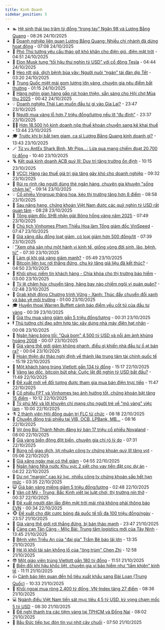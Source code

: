 ```yaml
---
title: Kinh Doanh
sidebar_position: 5
---
```


<!-- dantri-kinh-doanh:START -->
- 🏊 [Hệ sinh thái tạo trăm tỷ đồng “trong tay” Ngân 98 và Lương Bằng Quang](https://dantri.com.vn/kinh-doanh/he-sinh-thai-tao-tram-ty-dong-trong-tay-ngan-98-va-luong-bang-quang-20251024144308744.htm) - 08:26 24/10/2025
- 🦆 [Doanh nghiệp liên quan Lương Bằng Quang: Nhiều chi nhánh đã dừng hoạt động](https://dantri.com.vn/kinh-doanh/doanh-nghiep-lien-quan-luong-bang-quang-nhieu-chi-nhanh-da-dung-hoat-dong-20251024132041188.htm) - 07:08 24/10/2025
- 🦄 [Phó Thủ tướng yêu cầu tháo gỡ khó khăn cho điện gió, điện mặt trời](https://dantri.com.vn/kinh-doanh/pho-thu-tuong-yeu-cau-thao-go-kho-khan-cho-dien-gio-dien-mat-troi-20251024113707813.htm) - 04:51 24/10/2025
- 🌝 [Elon Musk tung “tối hậu thư nghìn tỷ USD” với cổ đông Tesla](https://dantri.com.vn/kinh-doanh/elon-musk-tung-toi-hau-thu-nghin-ty-usd-voi-co-dong-tesla-20251024110929492.htm) - 04:44 24/10/2025
- 💃 [Heo rớt giá, dịch bệnh bủa vây: Người nuôi “ngán” tái đàn dịp Tết](https://dantri.com.vn/kinh-doanh/heo-rot-gia-dich-benh-bua-vay-nguoi-nuoi-ngan-tai-dan-dip-tet-20251024101959938.htm) - 03:20 24/10/2025
- 🦏 [Trung Quốc miệt mài gom lượng lớn vàng, chuyên gia nêu điểm bất thường](https://dantri.com.vn/kinh-doanh/trung-quoc-miet-mai-gom-luong-lon-vang-chuyen-gia-neu-diem-bat-thuong-20251024075151274.htm) - 01:15 24/10/2025
- 🦩 [Hàng nghìn gian hàng gấp rút hoàn thiện, sẵn sàng cho Hội chợ Mùa thu 2025](https://dantri.com.vn/kinh-doanh/hang-nghin-gian-hang-gap-rut-hoan-thien-san-sang-cho-hoi-cho-mua-thu-2025-20251023132104728.htm) - 00:42 24/10/2025
- 💡 [Doanh nghiệp Thái Lan muốn đầu tư gì vào Gia Lai?](https://dantri.com.vn/kinh-doanh/doanh-nghiep-thai-lan-muon-dau-tu-gi-vao-gia-lai-20251023223049473.htm) - 23:47 23/10/2025
- 🌊 [Người mua vàng lỗ hơn 7 triệu đồng/lượng nếu lỡ “đu đỉnh”](https://dantri.com.vn/kinh-doanh/nguoi-mua-vang-lo-hon-7-trieu-dongluong-neu-lo-du-dinh-20251024000827025.htm) - 23:37 23/10/2025
- 🧑‍💻 [Hơn 18.500 hộ kinh doanh nộp thuế khoán chuyển sang kê khai thuế](https://dantri.com.vn/kinh-doanh/hon-18500-ho-kinh-doanh-nop-thue-khoan-chuyen-sang-ke-khai-thue-20251023190149344.htm) - 13:44 23/10/2025
- 🎓 [Trước khi bị bắt tạm giam, ca sĩ Lương Bằng Quang kinh doanh gì?](https://dantri.com.vn/kinh-doanh/truoc-khi-bi-bat-tam-giam-ca-si-luong-bang-quang-kinh-doanh-gi-20251023195012251.htm) - 13:43 23/10/2025
- 🪄 [Từ vụ AntEx Shark Bình, Mr Pips...: Lừa qua mạng chiếm đoạt 20.700 tỷ đồng](https://dantri.com.vn/kinh-doanh/tu-vu-antex-shark-binh-mr-pips-lua-qua-mang-chiem-doat-20700-ty-dong-20251023123803920.htm) - 10:40 23/10/2025
- 🪜 [Kết quả kinh doanh ACB quý III: Duy trì tăng trưởng ổn định](https://dantri.com.vn/kinh-doanh/ket-qua-kinh-doanh-acb-quy-iii-duy-tri-tang-truong-on-dinh-20251023165438343.htm) - 10:15 23/10/2025
- 🦄 [VCCI: Hàng rào thuế giá trị gia tăng gây khó cho doanh nghiệp](https://dantri.com.vn/kinh-doanh/vcci-hang-rao-thue-gia-tri-gia-tang-gay-kho-cho-doanh-nghiep-20251023015638796.htm) - 09:32 23/10/2025
- 💯 [Rủi ro rình rập người dùng thẻ ngân hàng, chuyên gia khuyên &quot;sống chậm lại&quot;](https://dantri.com.vn/kinh-doanh/rui-ro-rinh-rap-nguoi-dung-the-ngan-hang-chuyen-gia-khuyen-song-cham-lai-20251023154700683.htm) - 09:14 23/10/2025
- 💡 [Cổ phiếu Vingroup thăng hoa, kéo thị trường tăng hơn 8 điểm](https://dantri.com.vn/kinh-doanh/co-phieu-vingroup-thang-hoa-keo-thi-truong-tang-hon-8-diem-20251023155218155.htm) - 08:58 23/10/2025
- 🧰 [Sau nâng hạng, chứng khoán Việt Nam được các quỹ nghìn tỷ USD rất quan tâm](https://dantri.com.vn/kinh-doanh/sau-nang-hang-chung-khoan-viet-nam-duoc-cac-quy-nghin-ty-usd-rat-quan-tam-20251023152235485.htm) - 08:28 23/10/2025
- 🎊 [Tổng giám đốc SHB nhận giải Bông hồng vàng năm 2025](https://dantri.com.vn/kinh-doanh/tong-giam-doc-shb-nhan-giai-bong-hong-vang-nam-2025-20251023144038527.htm) - 07:49 23/10/2025
- 🔭 [Chủ tịch Vinhomes Phạm Thiếu Hoa làm Tổng giám đốc VinSpeed](https://dantri.com.vn/kinh-doanh/chu-tich-vinhomes-pham-thieu-hoa-lam-tong-giam-doc-vinspeed-20251023132226541.htm) - 07:47 23/10/2025
- 💼 [Giá xăng dầu đồng loạt giảm, có loại giảm hơn 500 đồng/lít](https://dantri.com.vn/kinh-doanh/gia-xang-dau-dong-loat-giam-co-loai-giam-hon-500-donglit-20251023141757818.htm) - 07:39 23/10/2025
- 🕯 [&quot;Xem phá sản như một hành vi kinh tế, giống vòng đời sinh, lão, bệnh, tử&quot;](https://dantri.com.vn/kinh-doanh/xem-pha-san-nhu-mot-hanh-vi-kinh-te-giong-vong-doi-sinh-lao-benh-tu-20251023141811930.htm) - 07:30 23/10/2025
- 🫣 [Làm gì khi giá vàng giảm mạnh?](https://dantri.com.vn/kinh-doanh/lam-gi-khi-gia-vang-giam-manh-20251023114841431.htm) - 05:49 23/10/2025
- 🤠 [Bitcoin liên tục rơi thẳng đứng, chu kỳ tăng giá liệu đã kết thúc?](https://dantri.com.vn/kinh-doanh/bitcoin-lien-tuc-roi-thang-dung-chu-ky-tang-gia-lieu-da-ket-thuc-20251023111353157.htm) - 04:50 23/10/2025
- 🌈 [Khôi phục niềm tin khách hàng - Chìa khóa cho thị trường bảo hiểm](https://dantri.com.vn/kinh-doanh/khoi-phuc-niem-tin-khach-hang-chia-khoa-cho-thi-truong-bao-hiem-20251023091749772.htm) - 03:00 23/10/2025
- 🦅 [Tỷ lệ chậm hủy chuyến tăng, hãng bay nào chiếm ngôi vị quán quân?](https://dantri.com.vn/kinh-doanh/ty-le-cham-huy-chuyen-tang-hang-bay-nao-chiem-ngoi-vi-quan-quan-20251023092801754.htm) - 02:48 23/10/2025
- 🌁 [Grab khởi động Chương trình Vững - Xanh: Thúc đẩy chuyển đổi xanh và bảo vệ môi trường](https://dantri.com.vn/kinh-doanh/grab-khoi-dong-chuong-trinh-vung-xanh-thuc-day-chuyen-doi-xanh-va-bao-ve-moi-truong-20251022213652040.htm) - 01:00 23/10/2025
- 🎓 [Huyền thoại Warren Buffett cảnh báo điểm yếu cốt tử của đầu tư vàng](https://dantri.com.vn/kinh-doanh/huyen-thoai-warren-buffett-canh-bao-diem-yeu-cot-tu-cua-dau-tu-vang-20251022121505721.htm) - 00:39 23/10/2025
- 📝 [Giá thu mua vàng giảm gần 5 triệu đồng/lượng](https://dantri.com.vn/kinh-doanh/gia-thu-mua-vang-giam-gan-5-trieu-dongluong-20251023072321771.htm) - 00:31 23/10/2025
- 🕴 [Thủ tướng chỉ đạo sớm hợp tác xây dựng nhà máy điện hạt nhân](https://dantri.com.vn/kinh-doanh/thu-tuong-chi-dao-som-hop-tac-xay-dung-nha-may-dien-hat-nhan-20251023002233466.htm) - 00:08 23/10/2025
- 🧰 [Ngân hàng bóng tối: &quot;Quả bom&quot; 4.500 tỷ USD và nỗi ám ảnh khủng hoảng 2008](https://dantri.com.vn/kinh-doanh/ngan-hang-bong-toi-qua-bom-4500-ty-usd-va-noi-am-anh-khung-hoang-2008-20251022214713091.htm) - 00:07 23/10/2025
- 🤖 [Giá vàng thế giới giảm không phanh, điều gì khiến nhà đầu tư ồ ạt bán ra?](https://dantri.com.vn/kinh-doanh/gia-vang-the-gioi-giam-khong-phanh-dieu-gi-khien-nha-dau-tu-o-at-ban-ra-20251022004201457.htm) - 00:04 23/10/2025
- 🤠 [Hoàn thiện dự thảo nghị định về thành lập trung tâm tài chính quốc tế](https://dantri.com.vn/kinh-doanh/hoan-thien-du-thao-nghi-dinh-ve-thanh-lap-trung-tam-tai-chinh-quoc-te-20251022210405330.htm) - 15:19 22/10/2025
- 🌮 [Một khách hàng trúng Vietlott gần 134 tỷ đồng](https://dantri.com.vn/kinh-doanh/mot-khach-hang-trung-vietlott-gan-134-ty-dong-20251022204437729.htm) - 15:17 22/10/2025
- 🦄 [Vàng lao dốc, bitcoin bứt phá: Cuộc lật đổ nghìn tỷ USD bắt đầu?](https://dantri.com.vn/kinh-doanh/vang-lao-doc-bitcoin-but-pha-cuoc-lat-do-nghin-ty-usd-bat-dau-20251022153816108.htm) - 11:49 22/10/2025
- 👺 [Đề xuất mới về đối tượng được tham gia mua bán điện trực tiếp](https://dantri.com.vn/kinh-doanh/de-xuat-moi-ve-doi-tuong-duoc-tham-gia-mua-ban-dien-truc-tiep-20251022181311357.htm) - 11:47 22/10/2025
- 🤗 [Cổ phiếu FPT và Vinhomes tạo ảnh hưởng tốt, chứng khoán bật tăng 15 điểm](https://dantri.com.vn/kinh-doanh/co-phieu-fpt-va-vinhomes-tao-anh-huong-tot-chung-khoan-bat-tang-15-diem-20251022152220567.htm) - 10:12 22/10/2025
- 💪 [Tỷ phú Mỹ và lời khuyên chí mạng cho người trẻ về &quot;mỏ vàng&quot; việc làm](https://dantri.com.vn/kinh-doanh/ty-phu-my-va-loi-khuyen-chi-mang-cho-nguoi-tre-ve-mo-vang-viec-lam-20251022160606940.htm) - 10:00 22/10/2025
- ⚗️ [2 thành viên Hội đồng quản trị FLC từ chức](https://dantri.com.vn/kinh-doanh/2-thanh-vien-hoi-dong-quan-tri-flc-tu-chuc-20251022150607565.htm) - 08:18 22/10/2025
- 🧠 [Chuyển động trái phiếu tại VIB, OCB, LPBank, MB...](https://dantri.com.vn/kinh-doanh/chuyen-dong-trai-phieu-tai-vib-ocb-lpbank-mb-20251022141958090.htm) - 08:16 22/10/2025
- 🗽 [Vợ ông Bùi Thành Nhơn đăng ký bán 17 triệu cổ phiếu Novaland](https://dantri.com.vn/kinh-doanh/vo-ong-bui-thanh-nhon-dang-ky-ban-17-trieu-co-phieu-novaland-20251022145856571.htm) - 08:00 22/10/2025
- 🫣 [Giá vàng biến động đột biến, chuyên gia chỉ rõ lý do](https://dantri.com.vn/kinh-doanh/gia-vang-bien-dong-dot-bien-chuyen-gia-chi-ro-ly-do-20251022135853896.htm) - 07:31 22/10/2025
- 🫣 [Bùng nổ giao dịch, lợi nhuận công ty chứng khoán quý III tăng vọt](https://dantri.com.vn/kinh-doanh/bung-no-giao-dich-loi-nhuan-cong-ty-chung-khoan-quy-iii-tang-vot-20251022114322045.htm) - 05:06 22/10/2025
- 🫣 [Giá xăng ngày mai có thể giảm](https://dantri.com.vn/kinh-doanh/gia-xang-ngay-mai-co-the-giam-20251022100530804.htm) - 04:55 22/10/2025
- 💂 [Ngân hàng Nhà nước Khu vực 2 siết cho vay tiền đặt cọc dự án](https://dantri.com.vn/kinh-doanh/ngan-hang-nha-nuoc-khu-vuc-2-siet-cho-vay-tien-dat-coc-du-an-20251022103854053.htm) - 04:22 22/10/2025
- 💫 [Dư nợ “margin” cao kỷ lục, nhiều công ty chứng khoán sắp hết hạn mức](https://dantri.com.vn/kinh-doanh/du-no-margin-cao-ky-luc-nhieu-cong-ty-chung-khoan-sap-het-han-muc-20251022094918749.htm) - 03:35 22/10/2025
- 😺 [Giá bán vàng miếng giảm 5 triệu đồng/lượng](https://dantri.com.vn/kinh-doanh/gia-ban-vang-mieng-giam-5-trieu-dongluong-20251022093733367.htm) - 02:48 22/10/2025
- 🦆 [Ván cờ Mỹ - Trung: Bắc Kinh viết lại luật chơi, thị trường nín thở](https://dantri.com.vn/kinh-doanh/van-co-my-trung-bac-kinh-viet-lai-luat-choi-thi-truong-nin-tho-20251021112351991.htm) - 00:37 22/10/2025
- 👀 [Đề xuất người dân lắp điện mặt trời mái nhà không phải thông báo EVN](https://dantri.com.vn/kinh-doanh/de-xuat-nguoi-dan-lap-dien-mat-troi-mai-nha-khong-phai-thong-bao-evn-20251021213842683.htm) - 00:34 22/10/2025
- 🐵 [Đề xuất cho đặt cược bóng đá quốc tế tối đa 100 triệu đồng/ngày](https://dantri.com.vn/kinh-doanh/de-xuat-cho-dat-cuoc-bong-da-quoc-te-toi-da-100-trieu-dongngay-20251022012303676.htm) - 23:57 21/10/2025
- 🤖 [Giá vàng thế giới rơi thẳng đứng, bị bán tháo mạnh](https://dantri.com.vn/kinh-doanh/gia-vang-the-gioi-roi-thang-dung-bi-ban-thao-manh-20251022010735554.htm) - 23:47 21/10/2025
- 💂 [Cảng cạn Tân Cảng - Mộc Bài: Trung tâm logistics mới của Tây Ninh](https://dantri.com.vn/kinh-doanh/cang-can-tan-cang-moc-bai-trung-tam-logistics-moi-cua-tay-ninh-20251021203521362.htm) - 13:45 21/10/2025
- 🦆 [Bệnh viện Triều An của &quot;đại gia&quot; Trầm Bê báo lãi lớn](https://dantri.com.vn/kinh-doanh/benh-vien-trieu-an-cua-dai-gia-tram-be-bao-lai-lon-20251021130143308.htm) - 13:35 21/10/2025
- 🦅 [Hé lộ khối tài sản khổng lồ của &quot;ông trùm&quot; Chen Zhi](https://dantri.com.vn/kinh-doanh/he-lo-khoi-tai-san-khong-lo-cua-ong-trum-chen-zhi-20251021173616378.htm) - 12:58 21/10/2025
- 😎 [Một giáo viên trúng Vietlott gần 180 tỷ đồng](https://dantri.com.vn/kinh-doanh/mot-giao-vien-trung-vietlott-gan-180-ty-dong-20251021152633532.htm) - 11:51 21/10/2025
- 🐎 [Biến đổi khí hậu khốc liệt, chuyên gia ví bảo hiểm như “tấm khiên” kinh tế](https://dantri.com.vn/kinh-doanh/bien-doi-khi-hau-khoc-liet-chuyen-gia-vi-bao-hiem-nhu-tam-khien-kinh-te-20251014092801737.htm) - 11:11 21/10/2025
- 👍 [Cảnh báo liên quan đến hồ tiêu xuất khẩu sang Đài Loan &lpar;Trung Quốc&rpar;](https://dantri.com.vn/kinh-doanh/canh-bao-lien-quan-den-ho-tieu-xuat-khau-sang-dai-loan-trung-quoc-20251021172807899.htm) - 10:33 21/10/2025
- 🦒 [Khối ngoại mua ròng 2.400 tỷ đồng, VN-Index tăng 27 điểm](https://dantri.com.vn/kinh-doanh/khoi-ngoai-mua-rong-2400-ty-dong-vn-index-tang-27-diem-20251021152047676.htm) - 08:36 21/10/2025
- 💻 [Ngành điều Việt Nam tiến sát mục tiêu 4,5 tỷ USD, kỳ vọng chạm mốc 5 tỷ USD](https://dantri.com.vn/kinh-doanh/nganh-dieu-viet-nam-tien-sat-muc-tieu-45-ty-usd-ky-vong-cham-moc-5-ty-usd-20251021114808439.htm) - 08:30 21/10/2025
- 👺 [Đề nghị thanh tra các tiệm vàng tại TPHCM và Đồng Nai](https://dantri.com.vn/kinh-doanh/de-nghi-thanh-tra-cac-tiem-vang-tai-tphcm-va-dong-nai-20251021143841501.htm) - 08:02 21/10/2025
- 🧐 [Bầu Đức tiếp tục đón tin vui nhờ cây chuối](https://dantri.com.vn/kinh-doanh/bau-duc-tiep-tuc-don-tin-vui-nho-cay-chuoi-20251021142555226.htm) - 07:50 21/10/2025<!-- dantri-kinh-doanh:END -->
